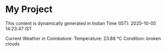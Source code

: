 # My Project

This content is dynamically generated in Indian Time (IST): 2025-10-05 14:23:47 IST


Current Weather in Coimbatore:
Temperature: 23.88 °C
Condition: broken clouds
